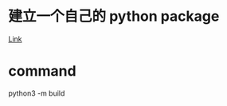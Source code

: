 
# 建立一个自己的 python package


[Link](https://packaging.python.org/en/latest/tutorials/packaging-projects/ ":)")



# command
python3 -m build

